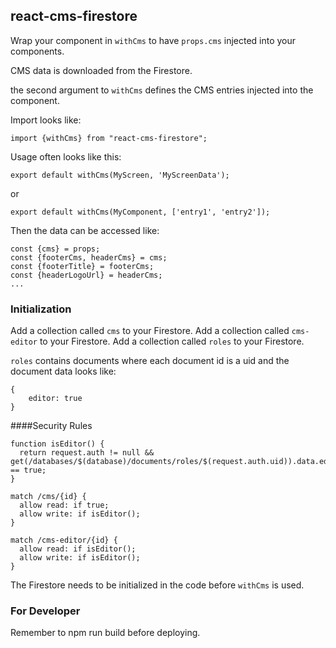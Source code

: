 ## react-cms-firestore


Wrap your component in `withCms` to have `props.cms` injected into your components.

CMS data is downloaded from the Firestore.

the second argument to `withCms` defines the CMS entries injected into the component.

Import looks like:

`import {withCms} from "react-cms-firestore";`

Usage often looks like this:

`export default withCms(MyScreen, 'MyScreenData');`

or 

`export default withCms(MyComponent, ['entry1', 'entry2']);`


Then the data can be accessed like:

```
const {cms} = props;
const {footerCms, headerCms} = cms;
const {footerTitle} = footerCms;
const {headerLogoUrl} = headerCms;
...
```


### Initialization

Add a collection called `cms` to your Firestore.
Add a collection called `cms-editor` to your Firestore.
Add a collection called `roles` to your Firestore.

`roles` contains documents where each document id is a uid and
the document data looks like:
```
{
    editor: true
}
```

####Security Rules
```
function isEditor() {
  return request.auth != null && get(/databases/$(database)/documents/roles/$(request.auth.uid)).data.editor == true;
}

match /cms/{id} {
  allow read: if true;
  allow write: if isEditor();
}

match /cms-editor/{id} {
  allow read: if isEditor();
  allow write: if isEditor();
}
```


The Firestore needs to be initialized in the code before `withCms` is used.

### For Developer

Remember to npm run build before deploying.